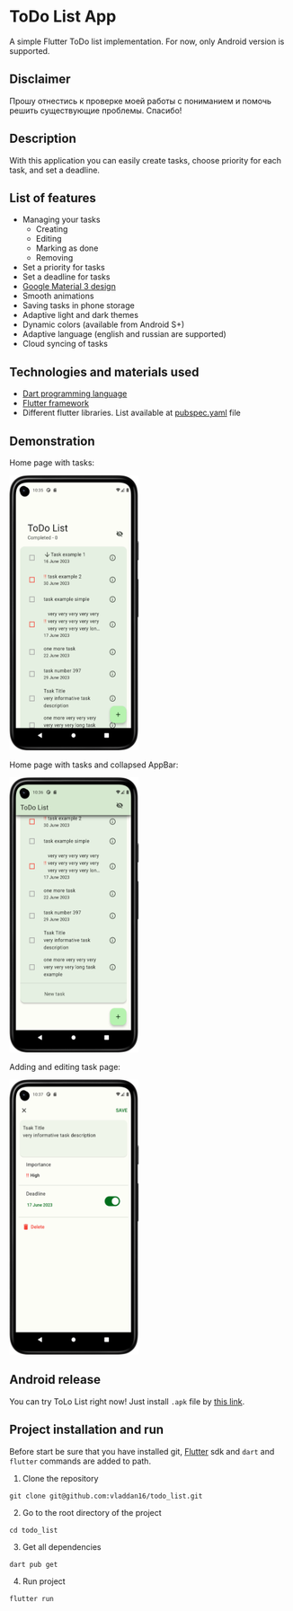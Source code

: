 # ToDo List App

A simple Flutter ToDo list implementation. For now, only Android version is supported.

## Disclaimer

Прошу отнестись к проверке моей работы с пониманием и помочь решить существующие проблемы. Спасибо!

## Description

With this application you can easily create tasks, choose priority for each task, and set a deadline.

## List of features

* Managing your tasks
  * Creating
  * Editing
  * Marking as done
  * Removing
* Set a priority for tasks
* Set a deadline for tasks
* [Google Material 3 design](https://m3.material.io/)
* Smooth animations
* Saving tasks in phone storage
* Adaptive light and dark themes
* Dynamic colors (available from Android S+)
* Adaptive language (english and russian are supported)
* Cloud syncing of tasks

## Technologies and materials used

* [Dart programming language](https://dart.dev)
* [Flutter framework](https://flutter.dev)
* Different flutter libraries. List available at [pubspec.yaml](https://github.com/vladdan16/todo_list/blob/master/pubspec.yaml) file

## Demonstration

<p>Home page with tasks:</p>
<p float="left">
 <img src="./screens/main_screen.png" width="230" height="490">
</p>
<p>Home page with tasks and collapsed AppBar:</p>
<p float="left">
 <img src="./screens/main_screen_2.png" width="230" height="490">
</p>
<p>Adding and editing task page:</p>
<p float="left">
 <img src="./screens/task_screen.png" width="230" height="490">
</p>

## Android release
You can try ToLo List right now! Just install `.apk` file by [this link](https://1drv.ms/u/s!ArdUz65lrqPeheJGOPz0Hor4dlZOTw?e=4W2HyL).

## Project installation and run

Before start be sure that you have installed git, [Flutter](https://flutter.dev) sdk and `dart` and `flutter` commands are added to path.

1. Clone the repository
```console
git clone git@github.com:vladdan16/todo_list.git
```

2. Go to the root directory of the project
```console
cd todo_list
```

3. Get all dependencies
```console
dart pub get
```

4. Run project
```console
flutter run
```
